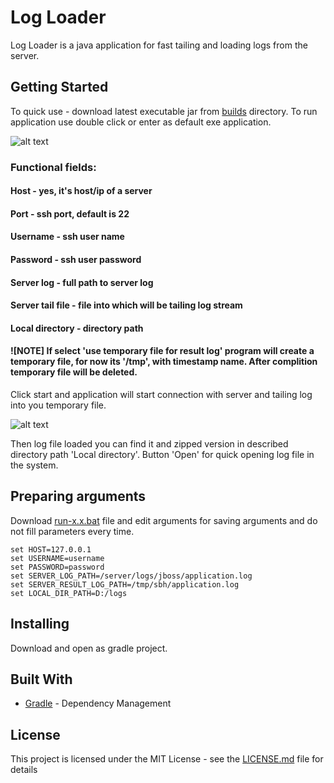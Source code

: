 # Log Loader

Log Loader is a java application for fast tailing and loading logs from the server.

## Getting Started

To quick use - download latest executable jar from [builds](https://github.com/serhiibh/log-loader/tree/master/builds) directory. To run application use double click or enter as default exe application.

![alt text](https://github.com/serhiibh/log-loader/blob/master/docs/opened.png)

### Functional fields:

#### Host - yes, it's host/ip of a server 

#### Port - ssh port, default is 22 

#### Username - ssh user name

#### Password - ssh user password

#### Server log - full path to server log

#### Server tail file - file into which will be tailing log stream 

#### Local directory - directory path 

#### ![NOTE] If select 'use temporary file for result log' program will create a temporary file, for now its '/tmp', with timestamp name. After complition temporary file will be deleted.

Click start and application will start connection with server and tailing log into you temporary file.

![alt text](https://github.com/serhiibh/log-loader/blob/master/docs/done.png)

Then log file loaded you can find it and zipped version in described directory path 'Local directory'.
Button 'Open' for quick opening log file in the system.

## Preparing arguments

Download [run-x.x.bat](https://github.com/serhiibh/log-loader/tree/master/builds) file and edit arguments for saving arguments and do not fill parameters every time.
```
set HOST=127.0.0.1
set USERNAME=username
set PASSWORD=password
set SERVER_LOG_PATH=/server/logs/jboss/application.log
set SERVER_RESULT_LOG_PATH=/tmp/sbh/application.log
set LOCAL_DIR_PATH=D:/logs
```

## Installing

Download and open as gradle project.

## Built With

* [Gradle](https://gradle.org/) - Dependency Management


## License

This project is licensed under the MIT License - see the [LICENSE.md](LICENSE.md) file for details
